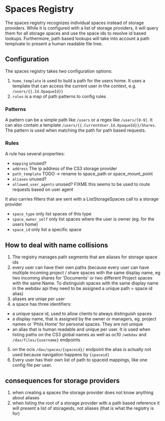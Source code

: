 # Spaces Registry

The spaces registry recognizes individual spaces instead of storage providers.
While it is configured with a list of storage providers, it will query them for all storage spaces and use the space ids to resolve id based lookups.
Furthermore, path based lookups will take into account a path templvate to present a human readable file tree.

## Configuration

The spaces registry takes two configuration options:

1.  `home_template` is used to buld a path for the users home. It uses a template that can access the current user in the context, e.g. `/users/{{.Id.OpaqueId}}`
2.  `rules` is a map of path patterns to config rules

### Patterns

A pattern can be a simple path like `/users` or a regex like `/users/[0-9]`. It can also contain a template `/users/{{.CurrentUser.Id.OpaqueId}}/Shares`.
The pattern is used when matching the path for path based requests.

### Rules

A rule has several properties:

*   `mapping` unused?
*   `address` The ip address of the CS3 storage provider
*   `path_template` TODO -> rename to space\_path or space\_mount\_point
*   `aliases` unused?
*   `allowed_user_agents` unused? FIXME this seems to be used to route requests based on user agent

It also carries filters that are sent with a ListStorageSpaces call to a storage provider

*   `space_type` only list spaces of this type
*   `space_owner_self` only list spaces where the user is owner (eg. for the users home)
*   `space_id` only list a specific space

## How to deal with name collisions

1.  The registry manages path segments that are aliases for storage space ids
2.  every user can have their own paths (because every user can have multiple incoming project / share spaces with the same display name, eg two incoming shares for 'Documents' or two different Project spaces with the same Name. To distinguish spaces with the same display name in the webdav api they need to be assigned a unique path = space id alias)
3.  aliases are uniqe per user
4.  a space has three identifiers:

*   a unique space id, used to allow clients to always distinguish spaces
*   a display name, that is assigned by the owner or managers, eg. project names or 'Phils Home' for personal spaces. They are not unique
*   an alias that is human readable and unique per user. It is used when listing paths on the CS3 global names as well as oc10 `/webdav` and `/dav/files/{username}` endpoints

5.  on the ocis `/dav/spaces/{spaceid}/` endpoint the alias is actually not used because navigation happens by `{spaceid}`
6.  Every user has their own list of path to spaceid mappings, like one config file per user.

## consequences for storage providers

1.  when creating a spaces the storage provider does not know anything about aliases
2.  when listing the root of a storage provider with a path based reference it will present a list of storageids, not aliases (that is what the registry is for)
